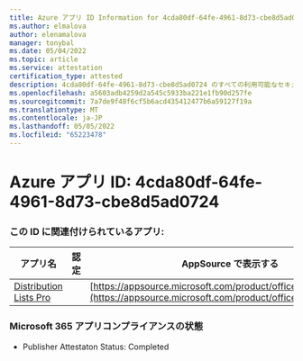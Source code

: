 ```yaml
---
title: Azure アプリ ID Information for 4cda80df-64fe-4961-8d73-cbe8d5ad0724
ms.author: elmalova
author: elenamalova
manager: tonybal
ms.date: 05/04/2022
ms.topic: article
ms.service: attestation
certification_type: attested
description: 4cda80df-64fe-4961-8d73-cbe8d5ad0724 のすべての利用可能なセキュリティとコンプライアンス情報。
ms.openlocfilehash: a5603adb4259d2a545c5933ba221e1fb90d257fe
ms.sourcegitcommit: 7a7de9f48f6cf5b6acd435412477b6a59127f19a
ms.translationtype: MT
ms.contentlocale: ja-JP
ms.lasthandoff: 05/05/2022
ms.locfileid: "65223478"
---
```

# <a name="azure-app-id-4cda80df-64fe-4961-8d73-cbe8d5ad0724"></a>Azure アプリ ID: 4cda80df-64fe-4961-8d73-cbe8d5ad0724


### <a name="apps-associated-with-this-id"></a>この ID に関連付けられているアプリ:
| **アプリ名** | **認定** | **AppSource で表示する** |
|--------------|---------------|-----------------------|
| [Distribution Lists Pro](../forward/WA200002977.md) |  | [https://appsource.microsoft.com/product/office/WA200002977](https://appsource.microsoft.com/product/office/WA200002977) |

### <a name="microsoft-365-app-compliance-status"></a>Microsoft 365 アプリコンプライアンスの状態
- Publisher Attestaton Status: Completed
